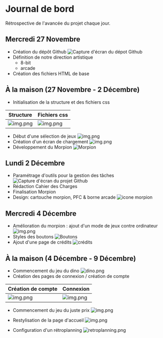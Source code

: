 # Journal de bord

Rétrospective de l'avancée du projet chaque jour.

## Mercredi 27 Novembre

- Création du dépôt Github
![Capture d'écran du dépot Github](.github/images/repo.png)
- Définition de notre direction artistique
  - 8-bit
  - arcade
- Création des fichiers HTML de base

## À la maison (27 Novembre - 2 Décembre)

- Initialisation de la structure et des fichiers css

| Structure                                | Fichiers css                                |
|------------------------------------------|---------------------------------------------|
| ![img.png](.github/images/structure.png) | ![img.png](.github/images/fichiers_css.png) | 

- Début d'une sélection de jeux
![img.png](.github/images/selection_jeux.png)
- Création d'un écran de chargement
![img.png](.github/images/loader.png)
- Développement du Morpion
![Morpion](.github/images/morpion.png)

## Lundi 2 Décembre

- Paramétrage d'outils pour la gestion des tâches
![Capture d'écran du projet Github](.github/images/project.png)
- Rédaction Cahier des Charges
- Finalisation Morpion
- Design: cartouche morpion, PFC & borne arcade
![icone morpion](src/img/morpion.png)

## Mercredi 4 Décembre
- Amélioration du morpion : ajout d'un mode de jeux contre ordinateur
![img.png](.github/images/morpion_avancement.png)
- Styles des boutons
![Boutons](.github/images/bouton.png)
- Ajout d'une page de crédits
![crédits](.github/images/credits.png)

## À la maison (4 Décembre - 9 Décembre)
- Commencement du jeu du dino
![dino.png](.github/images/dino.png)
- Création des pages de connexion / création de compte

| Création de compte | Connexion |
| --- |-----------|
|![img.png](.github/images/createAcc.png) | ![img.png](.github/images/login.png)          |

- Commencement du jeu du juste prix
![img.png](.github/images/justeprix.png)

- Restylisation de la page d'accueil
![img.png](.github/images/homepage.png)

- Configuration d'un rétroplanning
![retroplanning.png](.github/images/retroplanning.png)
